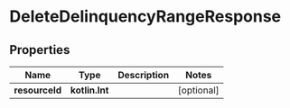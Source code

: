 
# DeleteDelinquencyRangeResponse

## Properties
| Name | Type | Description | Notes |
| ------------ | ------------- | ------------- | ------------- |
| **resourceId** | **kotlin.Int** |  |  [optional] |



